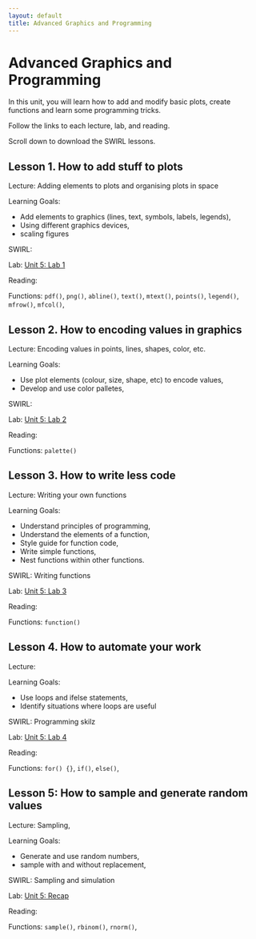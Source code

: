 ```yaml
---
layout: default
title: Advanced Graphics and Programming
---
```


# Advanced Graphics and Programming

In this unit, you will learn how to add and modify basic plots, create functions and learn some programming tricks.

Follow the links to each lecture, lab, and reading.

Scroll down to download the SWIRL lessons.


## Lesson 1. How to add stuff to plots

Lecture: Adding elements to plots and organising plots in space

Learning Goals:
 - Add elements to graphics (lines, text, symbols, labels, legends),
 - Using different graphics devices,
- scaling figures

SWIRL:

Lab: [Unit 5: Lab 1](URL)

Reading:

Functions: `pdf()`, `png()`, `abline()`, `text()`, `mtext()`, `points()`, `legend()`, `mfrow()`, `mfcol()`,


## Lesson 2. How to encoding values in graphics

Lecture: Encoding values in points, lines, shapes, color, etc.

Learning Goals:
 - Use plot elements (colour, size, shape, etc) to encode values,
 - Develop and use color palletes,


SWIRL:

Lab: [Unit 5: Lab 2](URL)

Reading:

Functions: `palette()`


## Lesson 3. How to write less code

Lecture: Writing your own functions

Learning Goals:
 - Understand principles of programming,
 - Understand the elements of a function,
 - Style guide for function code,
 - Write simple functions,
 - Nest functions within other functions.

SWIRL: Writing functions

Lab: [Unit 5: Lab 3](URL)

Reading:

Functions: `function()`



## Lesson 4. How to automate your work

Lecture:

Learning Goals:
 - Use loops and ifelse statements,
 - Identify situations where loops are useful


SWIRL: Programming skilz

Lab: [Unit 5: Lab 4](URL)

Reading:

Functions: `for() {}`, `if()`, `else()`,


## Lesson 5: How to sample and generate random values

Lecture: Sampling,

Learning Goals:
 - Generate and use random numbers,
 - sample with and without replacement,


SWIRL: Sampling and simulation

Lab: [Unit 5: Recap](URL)

Reading:

Functions: `sample()`, `rbinom()`, `rnorm()`,

